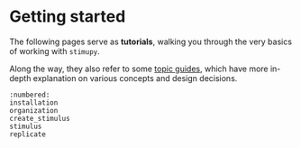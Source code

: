 # Getting started

The following pages serve as **tutorials**,
walking you through the very basics of working with `stimupy`.

Along the way, they also refer to some [topic guides](../topic_guides/topic_guides),
which have more in-depth explanation on various concepts and design decisions.


```{toctree}
:numbered:
installation
organization
create_stimulus
stimulus
replicate
```